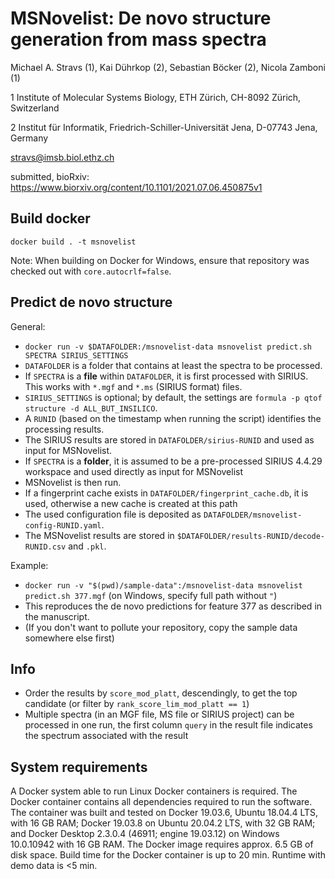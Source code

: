 # MSNovelist: De novo structure generation from mass spectra
Michael A. Stravs (1), Kai Dührkop (2), Sebastian Böcker (2), Nicola Zamboni (1)

1 Institute of Molecular Systems Biology, ETH Zürich, CH-8092 Zürich, Switzerland

2 Institut für Informatik, Friedrich-Schiller-Universität Jena, D-07743 Jena, Germany

stravs@imsb.biol.ethz.ch

submitted, bioRxiv: https://www.biorxiv.org/content/10.1101/2021.07.06.450875v1

## Build docker

`docker build . -t msnovelist`

Note: When building on Docker for Windows, ensure that repository was checked out with `core.autocrlf=false`.

## Predict de novo structure

General:

* `docker run -v $DATAFOLDER:/msnovelist-data msnovelist predict.sh SPECTRA SIRIUS_SETTINGS`
* `DATAFOLDER` is a folder that contains at least the spectra to be processed.
* If `SPECTRA` is a **file** within `DATAFOLDER`, it is first processed with SIRIUS. This works with `*.mgf` and `*.ms` (SIRIUS format) files.
* `SIRIUS_SETTINGS` is optional; by default, the settings are `formula -p qtof structure -d ALL_BUT_INSILICO`.
* A `RUNID` (based on the timestamp when running the script) identifies the processing results.
* The SIRIUS results are stored in `DATAFOLDER/sirius-RUNID` and used as input for MSNovelist.
* If `SPECTRA` is a **folder**, it is assumed to be a pre-processed SIRIUS 4.4.29 workspace and used directly as input for MSNovelist
* MSNovelist is then run. 
* If a fingerprint cache exists in `DATAFOLDER/fingerprint_cache.db`, it is used, otherwise a new cache is created at this path
* The used configuration file is deposited as `DATAFOLDER/msnovelist-config-RUNID.yaml`.
* The MSNovelist results are stored in `$DATAFOLDER/results-RUNID/decode-RUNID.csv` and `.pkl`.


Example:
* `docker run -v "$(pwd)/sample-data":/msnovelist-data msnovelist predict.sh 377.mgf` (on Windows, specify full path without `"`)
* This reproduces the de novo predictions for feature 377 as described in the manuscript.
* (If you don't want to pollute your repository, copy the sample data somewhere else first)

## Info

* Order the results by `score_mod_platt`, descendingly, to get the top candidate (or filter by `rank_score_lim_mod_platt == 1`)
* Multiple spectra (in an MGF file, MS file or SIRIUS project) can be processed in one run, the first column `query` in the result file indicates the spectrum associated with the result

## System requirements

A Docker system able to run Linux Docker containers is required. The Docker container contains all dependencies required to run the software. The container was built and tested on Docker 19.03.6, Ubuntu 18.04.4 LTS, with 16 GB RAM; Docker 19.03.8 on Ubuntu 20.04.2 LTS, with 32 GB RAM; and Docker Desktop 2.3.0.4 (46911; engine 19.03.12) on Windows 10.0.10942 with 16 GB RAM. The Docker image requires approx. 6.5 GB of disk space. Build time for the Docker container is up to 20 min. Runtime with demo data is <5 min. 



 
